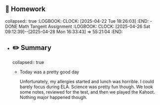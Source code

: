 ## 📝 Homework
collapsed:: true
:LOGBOOK:
CLOCK: [2025-04-22 Tue 18:26:03]
:END:
	- DONE Math Tangent Assignment
	  :LOGBOOK:
	  CLOCK: [2025-04-26 Sat 09:12:39]--[2025-04-28 Mon 16:33:43] =>  55:21:04
	  :END:
- ##  ✏️ Summary
  collapsed:: true
	- Today was a pretty good day
	  
	  Unfortunately, my allergies started and lunch was horrible. I could barely focus during ELA. Science was pretty fun though. We took some notes, reviewed for the test, and then we played the Kahoot. Nothing major happened though.